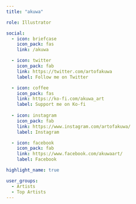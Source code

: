 ```yaml
---
title: "akuwa"

role: Illustrator

social:
  - icon: briefcase
    icon_pack: fas
    link: /akuwa

  - icon: twitter
    icon_pack: fab
    link: https://twitter.com/artofakuwa
    label: Follow me on Twitter

  - icon: coffee
    icon_pack: fas
    link: https://ko-fi.com/akuwa_art
    label: Support me on Ko-fi
    
  - icon: instagram
    icon_pack: fab
    link: https://www.instagram.com/artofakuwa/
    label: Instagram

  - icon: facebook
    icon_pack: fab
    link: https://www.facebook.com/akuwaart/
    label: Facebook

highlight_name: true

user_groups:
  - Artists
  - Top Artists
---
```

